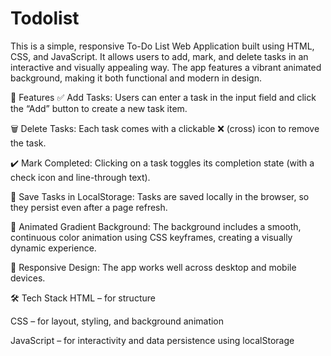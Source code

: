 # Todolist
This is a simple, responsive To-Do List Web Application built using HTML, CSS, and JavaScript. It allows users to add, mark, and delete tasks in an interactive and visually appealing way. The app features a vibrant animated background, making it both functional and modern in design.

🎨 Features
✅ Add Tasks: Users can enter a task in the input field and click the “Add” button to create a new task item.

🗑️ Delete Tasks: Each task comes with a clickable ❌ (cross) icon to remove the task.

✔️ Mark Completed: Clicking on a task toggles its completion state (with a check icon and line-through text).

💾 Save Tasks in LocalStorage: Tasks are saved locally in the browser, so they persist even after a page refresh.

🌈 Animated Gradient Background: The background includes a smooth, continuous color animation using CSS keyframes, creating a visually dynamic experience.

📱 Responsive Design: The app works well across desktop and mobile devices.

🛠️ Tech Stack
HTML – for structure

CSS – for layout, styling, and background animation

JavaScript – for interactivity and data persistence using localStorage
